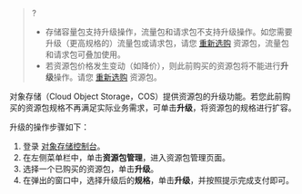 >? 
>- 存储容量包支持升级操作，流量包和请求包不支持升级操作。如您需要升级（更高规格的）流量包或请求包，请您 [重新选购](https://buy.intl.cloud.tencent.com/price/cos?lang=en&pg=) 资源包，流量包和请求包可叠加使用。
>- 若资源包价格发生变动（如降价），则此前购买的资源包将不能进行**升级**操作。请您 [重新选购](https://buy.intl.cloud.tencent.com/price/cos?lang=en&pg=) 资源包。


对象存储（Cloud Object Storage，COS）提供资源包的升级功能。若您此前购买的资源包规格不再满足实际业务需求，可单击**升级**，将资源包的规格进行扩容。

升级的操作步骤如下：
1. 登录 [对象存储控制台](https://console.cloud.tencent.com/cos5)。
2. 在左侧菜单栏中，单击**资源包管理**，进入资源包管理页面。
3. 选择一个已购买的资源包，单击**升级**。
4. 在弹出的窗口中，选择升级后的**规格**，单击**升级**，并按照提示完成支付即可。

